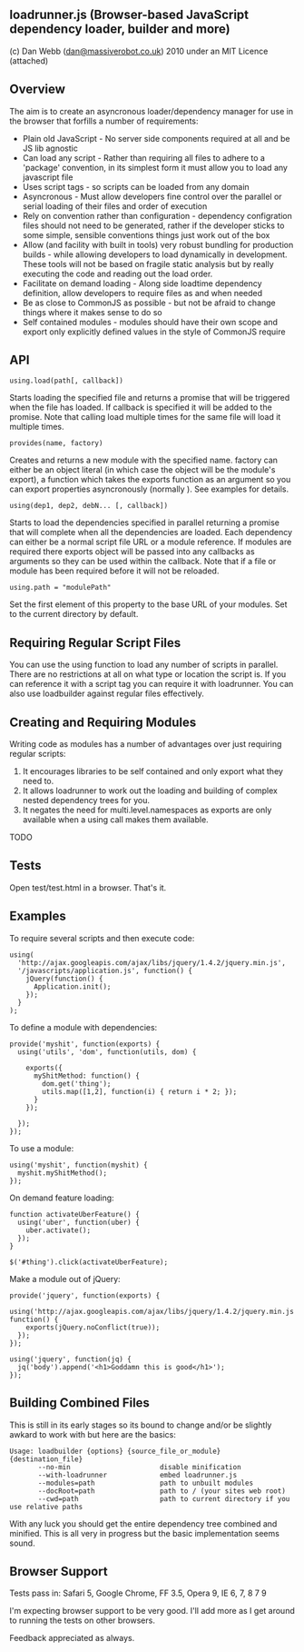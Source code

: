 loadrunner.js (Browser-based JavaScript dependency loader, builder and more)
---------------------------------------------------------------------

(c) Dan Webb (dan@massiverobot.co.uk) 2010 under an MIT Licence (attached)

Overview
--------

The aim is to create an asyncronous loader/dependency manager for use in the browser that forfills a number of requirements:

* Plain old JavaScript - No server side components required at all and be JS lib agnostic
* Can load any script -  Rather than requiring all files to adhere to a 'package' convention, in its simplest form it must allow you to load any javascript file
* Uses script tags - so scripts can be loaded from any domain
* Asyncronous - Must allow developers fine control over the parallel or serial loading of their files and order of execution
* Rely on convention rather than configuration - dependency configration files should not need to be generated, rather if the developer sticks to some simple, sensible conventions things just work out of the box
* Allow (and facility with built in tools) very robust bundling for production builds - while allowing developers to load dynamically in development.  These tools will not be based on fragile static analysis but by really executing the code and reading out the load order.
* Facilitate on demand loading - Along side loadtime dependency definition, allow developers to require files as and when needed
* Be as close to CommonJS as possible - but not be afraid to change things where it makes sense to do so
* Self contained modules - modules should have their own scope and export only explicitly defined values in the style of CommonJS require

API
---

    using.load(path[, callback])

Starts loading the specified file and returns a promise that will be triggered when the file has loaded.  If callback is specified it will be added to the promise.  Note that calling load multiple times for the same file will load it multiple times.

    provides(name, factory)

Creates and returns a new module with the specified name.  factory can either be an object literal (in which case the object will be the module's export), a function which takes the exports function as an argument so you can export properties asyncronously (normally ). See examples for details.

    using(dep1, dep2, debN... [, callback])

Starts to load the dependencies specified in parallel returning a promise that will complete when all the dependencies are loaded.  Each dependency can either be a normal script file URL or a module reference.  If modules are required there exports object will be passed into any callbacks as arguments so they can be used within the callback.  Note that if a file or module has been required before it will not be reloaded.

    using.path = "modulePath"

Set the first element of this property to the base URL of your modules.  Set to the current directory by default.

Requiring Regular Script Files
------------------------------

You can use the using function to load any number of scripts in parallel.  There are no restrictions at all on what type or location the script is.  If you can reference it with a script tag you can require it with loadrunner.  You can also use loadbuilder against regular files effectively.

Creating and Requiring Modules
------------------------------

Writing code as modules has a number of advantages over just requiring regular scripts:

  1. It encourages libraries to be self contained and only export what they need to.
  2. It allows loadrunner to work out the loading and building of complex nested dependency trees for you.
  3. It negates the need for multi.level.namespaces as exports are only available when a using call makes them available.

TODO

Tests
-----

Open test/test.html in a browser.  That's it.


Examples
--------

To require several scripts and then execute code:

    using(
      'http://ajax.googleapis.com/ajax/libs/jquery/1.4.2/jquery.min.js',
      '/javascripts/application.js', function() {
        jQuery(function() {
          Application.init();
        });
      }
    );

To define a module with dependencies:

    provide('myshit', function(exports) {
      using('utils', 'dom', function(utils, dom) {

        exports({
          myShitMethod: function() {
            dom.get('thing');
            utils.map([1,2], function(i) { return i * 2; });
          }
        });

      });
    });

To use a module:

    using('myshit', function(myshit) {
      myshit.myShitMethod();
    });

On demand feature loading:

    function activateUberFeature() {
      using('uber', function(uber) {
        uber.activate();
      });
    }

    $('#thing').click(activateUberFeature);

Make a module out of jQuery:

    provide('jquery', function(exports) {
      using('http://ajax.googleapis.com/ajax/libs/jquery/1.4.2/jquery.min.js', function() {
        exports(jQuery.noConflict(true));
      });
    });

    using('jquery', function(jq) {
      jq('body').append('<h1>Goddamn this is good</h1>');
    });


Building Combined Files
-----------------------

This is still in its early stages so its bound to change and/or be slightly awkard to work with but here are the basics:

    Usage: loadbuilder {options} {source_file_or_module} {destination_file}
           --no-min                      disable minification
           --with-loadrunner             embed loadrunner.js
           --modules=path                path to unbuilt modules
           --docRoot=path                path to / (your sites web root)
           --cwd=path                    path to current directory if you use relative paths

With any luck you should get the entire dependency tree combined and minified. This is all very in progress but the basic implementation seems sound.

Browser Support
---------------

Tests pass in: Safari 5, Google Chrome, FF 3.5, Opera 9, IE 6, 7, 8 7 9

I'm expecting browser support to be very good.  I'll add more as I get around to running the tests on other browsers.

Feedback appreciated as always.